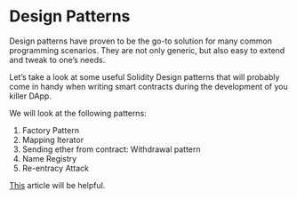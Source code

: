# Design Patterns

Design patterns have proven to be the go-to solution for many common programming scenarios. They are not only generic, but also easy to extend and tweak to one’s needs.

Let’s take a look at some useful Solidity Design patterns that will probably come in handy when writing smart contracts during the development of you killer DApp.

We will look at the following patterns:

1. Factory Pattern
2. Mapping Iterator
3. Sending ether from contract: Withdrawal pattern
4. Name Registry
5. Re-entracy Attack

[This](https://i6mi6.medium.com/solidty-smart-contracts-design-patterns-ecfa3b1e9784) article will be helpful.

